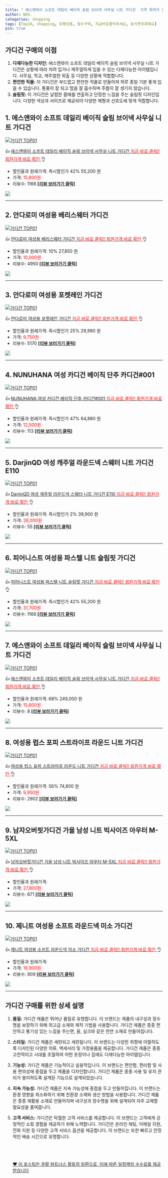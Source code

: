 ```yaml
---
title: " 에스앤와이 소프트 데일리 베이직 슬림 브이넥 사무실 니트 가디건  가격 최저가 할인가 가디건 최저가 추천 제품 비교"
author: NEO.
categories: shopping
tags: [Top10, shopping, 유행상품, 필수구매, 지금바로클릭하세요, 놓치면후회해요]
pin: true
---
```

## 가디건 구매의 이점
1. **다재다능한 디자인:** 에스앤와이 소프트 데일리 베이직 슬림 브이넥 사무실 니트 가디건은 상황에 따라 차려 입거나 캐주얼하게 입을 수 있는 다재다능한 아이템입니다. 사무실, 학교, 캐주얼한 외출 등 다양한 상황에 적합합니다.
2. **편안한 직물:** 이 가디건은 부드럽고 편안한 직물로 만들어져 하루 종일 기분 좋게 입을 수 있습니다. 통풍이 잘 되고 땀을 잘 흡수하며 주름이 잘 생기지 않습니다.
3. **슬림핏:** 이 가디건은 날렵한 몸매를 연출하고 단정한 느낌을 주는 슬림핏 디자인입니다. 다양한 색상과 사이즈로 제공되어 다양한 체형과 선호도에 맞게 적합합니다.

   

## 1.  에스앤와이 소프트 데일리 베이직 슬림 브이넥 사무실 니트 가디건 

[![가디건 TOP01](https://thumbnail9.coupangcdn.com/thumbnails/remote/490x490ex/image/vendor_inventory/4d3e/904f81c7b951bb271d9cef07d0649b3842fbe41ec0ff94a4168fe3979533.png)](https://link.coupang.com/re/AFFSDP?lptag=AF3617701&subid=GithubCoopas&pageKey=7750762491&traceid=V0-153&itemId=20876564103&vendorItemId=87943812252)


👍 [ 에스앤와이 소프트 데일리 베이직 슬림 브이넥 사무실 니트 가디건  <font color=red> 지금 바로 클릭!! 회원가격 바로 확인 </font> ](https://link.coupang.com/re/AFFSDP?lptag=AF3617701&subid=GithubCoopas&pageKey=7750762491&traceid=V0-153&itemId=20876564103&vendorItemId=87943812252) 👌 


- 할인율과 원래가격: 즉시할인가 42%  55,200   원
- 가격: <span style='color:red'>15,800원</span>
- 리뷰수: 1166  [**[리뷰 보러가기 클릭]**](https://link.coupang.com/re/AFFSDP?lptag=AF3617701&subid=GithubCoopas&pageKey=7750762491&traceid=V0-153&itemId=20876564103&vendorItemId=87943812252)

[![](/discount_price.png)](https://link.coupang.com/re/AFFSDP?lptag=AF3617701&subid=GithubCoopas&pageKey=7750762491&traceid=V0-153&itemId=20876564103&vendorItemId=87943812252)

---


   

## 2.  안다로미 여성용 베리스웨터 가디건 

[![가디건 TOP01](https://thumbnail10.coupangcdn.com/thumbnails/remote/490x490ex/image/rs_quotation_api/s4l3afyl/d0075cf6355f405fa461217cf6ac28d1.jpg)](https://link.coupang.com/re/AFFSDP?lptag=AF3617701&subid=GithubCoopas&pageKey=6795425829&traceid=V0-153&itemId=16022215918&vendorItemId=83226591393)


👍 [ 안다로미 여성용 베리스웨터 가디건  <font color=red> 지금 바로 클릭!! 회원가격 바로 확인 </font> ](https://link.coupang.com/re/AFFSDP?lptag=AF3617701&subid=GithubCoopas&pageKey=6795425829&traceid=V0-153&itemId=16022215918&vendorItemId=83226591393) 👌 


- 할인율과 원래가격: 10%  27,850   원
- 가격: <span style='color:red'>10,000원</span>
- 리뷰수: 4950  [**[리뷰 보러가기 클릭]**](https://link.coupang.com/re/AFFSDP?lptag=AF3617701&subid=GithubCoopas&pageKey=6795425829&traceid=V0-153&itemId=16022215918&vendorItemId=83226591393)

[![](/discount_price.png)](https://link.coupang.com/re/AFFSDP?lptag=AF3617701&subid=GithubCoopas&pageKey=6795425829&traceid=V0-153&itemId=16022215918&vendorItemId=83226591393)

---


   

## 3.  안다로미 여성용 포켓레인 가디건 

[![가디건 TOP01](https://thumbnail6.coupangcdn.com/thumbnails/remote/490x490ex/image/rs_quotation_api/pwftja1d/f0f6bcdbe9e34bdea52f4eb6bc9d7087.jpg)](https://link.coupang.com/re/AFFSDP?lptag=AF3617701&subid=GithubCoopas&pageKey=6802102204&traceid=V0-153&itemId=16059765235&vendorItemId=83263083768)


👍 [ 안다로미 여성용 포켓레인 가디건  <font color=red> 지금 바로 클릭!! 회원가격 바로 확인 </font> ](https://link.coupang.com/re/AFFSDP?lptag=AF3617701&subid=GithubCoopas&pageKey=6802102204&traceid=V0-153&itemId=16059765235&vendorItemId=83263083768) 👌 


- 할인율과 원래가격: 즉시할인가 25%  29,990   원
- 가격: <span style='color:red'>9,750원</span>
- 리뷰수: 5170  [**[리뷰 보러가기 클릭]**](https://link.coupang.com/re/AFFSDP?lptag=AF3617701&subid=GithubCoopas&pageKey=6802102204&traceid=V0-153&itemId=16059765235&vendorItemId=83263083768)

[![](/discount_price.png)](https://link.coupang.com/re/AFFSDP?lptag=AF3617701&subid=GithubCoopas&pageKey=6802102204&traceid=V0-153&itemId=16059765235&vendorItemId=83263083768)

---


   

## 4.  NUNUHANA 여성 카디건 베이직 단추 카디건#001 

[![가디건 TOP01](https://thumbnail8.coupangcdn.com/thumbnails/remote/490x490ex/image/vendor_inventory/530b/5ca911179fcb5230a19551820210a5b2054a8678b028f656c7943f4c0bec.jpg)](https://link.coupang.com/re/AFFSDP?lptag=AF3617701&subid=GithubCoopas&pageKey=7578746800&traceid=V0-153&itemId=20001918310&vendorItemId=87111932418)


👍 [ NUNUHANA 여성 카디건 베이직 단추 카디건#001  <font color=red> 지금 바로 클릭!! 회원가격 바로 확인 </font> ](https://link.coupang.com/re/AFFSDP?lptag=AF3617701&subid=GithubCoopas&pageKey=7578746800&traceid=V0-153&itemId=20001918310&vendorItemId=87111932418) 👌 


- 할인율과 원래가격: 즉시할인가 47%  64,880   원
- 가격: <span style='color:red'>12,500원</span>
- 리뷰수: 113  [**[리뷰 보러가기 클릭]**](https://link.coupang.com/re/AFFSDP?lptag=AF3617701&subid=GithubCoopas&pageKey=7578746800&traceid=V0-153&itemId=20001918310&vendorItemId=87111932418)

[![](/discount_price.png)](https://link.coupang.com/re/AFFSDP?lptag=AF3617701&subid=GithubCoopas&pageKey=7578746800&traceid=V0-153&itemId=20001918310&vendorItemId=87111932418)

---


   

## 5.  DarjinQD 여성 캐주얼 라운드넥 스웨터 니트 가디건 E110 

[![가디건 TOP01](https://thumbnail10.coupangcdn.com/thumbnails/remote/490x490ex/image/vendor_inventory/68b5/e47805204294bdc6742adf812f95a4f43bcd4c3ad52ea41dd95e055c9aad.jpg)](https://link.coupang.com/re/AFFSDP?lptag=AF3617701&subid=GithubCoopas&pageKey=7646092593&traceid=V0-153&itemId=20330701686&vendorItemId=88012599577)


👍 [ DarjinQD 여성 캐주얼 라운드넥 스웨터 니트 가디건 E110  <font color=red> 지금 바로 클릭!! 회원가격 바로 확인 </font> ](https://link.coupang.com/re/AFFSDP?lptag=AF3617701&subid=GithubCoopas&pageKey=7646092593&traceid=V0-153&itemId=20330701686&vendorItemId=88012599577) 👌 


- 할인율과 원래가격: 즉시할인가 2%  39,900   원
- 가격: <span style='color:red'>28,000원</span>
- 리뷰수: 55  [**[리뷰 보러가기 클릭]**](https://link.coupang.com/re/AFFSDP?lptag=AF3617701&subid=GithubCoopas&pageKey=7646092593&traceid=V0-153&itemId=20330701686&vendorItemId=88012599577)

[![](/discount_price.png)](https://link.coupang.com/re/AFFSDP?lptag=AF3617701&subid=GithubCoopas&pageKey=7646092593&traceid=V0-153&itemId=20330701686&vendorItemId=88012599577)

---


   

## 6.  피어니스트 여성용 파스텔 니트 슬림핏 가디건 

[![가디건 TOP01](https://thumbnail10.coupangcdn.com/thumbnails/remote/490x490ex/image/rs_quotation_api/lun0b5cf/b486f9245c3941d6ac4c944b49dfb318.jpeg)](https://link.coupang.com/re/AFFSDP?lptag=AF3617701&subid=GithubCoopas&pageKey=7532244809&traceid=V0-153&itemId=19780242349&vendorItemId=86883108903)


👍 [ 피어니스트 여성용 파스텔 니트 슬림핏 가디건  <font color=red> 지금 바로 클릭!! 회원가격 바로 확인 </font> ](https://link.coupang.com/re/AFFSDP?lptag=AF3617701&subid=GithubCoopas&pageKey=7532244809&traceid=V0-153&itemId=19780242349&vendorItemId=86883108903) 👌 


- 할인율과 원래가격: 즉시할인가 42%  55,200   원
- 가격: <span style='color:red'>31,700원</span>
- 리뷰수: 1166  [**[리뷰 보러가기 클릭]**](https://link.coupang.com/re/AFFSDP?lptag=AF3617701&subid=GithubCoopas&pageKey=7532244809&traceid=V0-153&itemId=19780242349&vendorItemId=86883108903)

[![](/discount_price.png)](https://link.coupang.com/re/AFFSDP?lptag=AF3617701&subid=GithubCoopas&pageKey=7532244809&traceid=V0-153&itemId=19780242349&vendorItemId=86883108903)

---


   

## 7.  에스앤와이 소프트 데일리 베이직 슬림 브이넥 사무실 니트 가디건 

[![가디건 TOP01](https://thumbnail6.coupangcdn.com/thumbnails/remote/490x490ex/image/vendor_inventory/afc0/fc7e84d504b929c7a2ad9cf7967810f944758abf3d3d24d77e938b8e45f0.png)](https://link.coupang.com/re/AFFSDP?lptag=AF3617701&subid=GithubCoopas&pageKey=7750762491&traceid=V0-153&itemId=20876564105&vendorItemId=87943812260)


👍 [ 에스앤와이 소프트 데일리 베이직 슬림 브이넥 사무실 니트 가디건  <font color=red> 지금 바로 클릭!! 회원가격 바로 확인 </font> ](https://link.coupang.com/re/AFFSDP?lptag=AF3617701&subid=GithubCoopas&pageKey=7750762491&traceid=V0-153&itemId=20876564105&vendorItemId=87943812260) 👌 


- 할인율과 원래가격: 68%  249,000   원
- 가격: <span style='color:red'>15,800원</span>
- 리뷰수: 8  [**[리뷰 보러가기 클릭]**](https://link.coupang.com/re/AFFSDP?lptag=AF3617701&subid=GithubCoopas&pageKey=7750762491&traceid=V0-153&itemId=20876564105&vendorItemId=87943812260)

[![](/discount_price.png)](https://link.coupang.com/re/AFFSDP?lptag=AF3617701&subid=GithubCoopas&pageKey=7750762491&traceid=V0-153&itemId=20876564105&vendorItemId=87943812260)

---


   

## 8.  여성용 럽스 포피 스트라이프 라운드 니트 가디건 

[![가디건 TOP01](https://thumbnail6.coupangcdn.com/thumbnails/remote/490x490ex/image/retail/images/2022/10/17/17/1/419147e9-1c57-4e40-b5c5-5fa85c736225.jpg)](https://link.coupang.com/re/AFFSDP?lptag=AF3617701&subid=GithubCoopas&pageKey=6848559645&traceid=V0-153&itemId=16305921412&vendorItemId=83498209226)


👍 [ 여성용 럽스 포피 스트라이프 라운드 니트 가디건  <font color=red> 지금 바로 클릭!! 회원가격 바로 확인 </font> ](https://link.coupang.com/re/AFFSDP?lptag=AF3617701&subid=GithubCoopas&pageKey=6848559645&traceid=V0-153&itemId=16305921412&vendorItemId=83498209226) 👌 


- 할인율과 원래가격: 56%  74,800   원
- 가격: <span style='color:red'>9,950원</span>
- 리뷰수: 2902  [**[리뷰 보러가기 클릭]**](https://link.coupang.com/re/AFFSDP?lptag=AF3617701&subid=GithubCoopas&pageKey=6848559645&traceid=V0-153&itemId=16305921412&vendorItemId=83498209226)

[![](/discount_price.png)](https://link.coupang.com/re/AFFSDP?lptag=AF3617701&subid=GithubCoopas&pageKey=6848559645&traceid=V0-153&itemId=16305921412&vendorItemId=83498209226)

---


   

## 9.  남자오버핏가디건 가을 남성 니트 빅사이즈 아우터 M-5XL 

[![가디건 TOP01](https://thumbnail9.coupangcdn.com/thumbnails/remote/490x490ex/image/vendor_inventory/98ab/f652dcf3e43c8274e835a60dd7b8bfb78862782a0f1a3b5b0456c1ca28b8.jpg)](https://link.coupang.com/re/AFFSDP?lptag=AF3617701&subid=GithubCoopas&pageKey=7651608254&traceid=V0-153&itemId=20360673402&vendorItemId=87148868332)


👍 [ 남자오버핏가디건 가을 남성 니트 빅사이즈 아우터 M-5XL  <font color=red> 지금 바로 클릭!! 회원가격 바로 확인 </font> ](https://link.coupang.com/re/AFFSDP?lptag=AF3617701&subid=GithubCoopas&pageKey=7651608254&traceid=V0-153&itemId=20360673402&vendorItemId=87148868332) 👌 


- 할인율과 원래가격: 
- 가격: <span style='color:red'>27,800원</span>
- 리뷰수: 671  [**[리뷰 보러가기 클릭]**](https://link.coupang.com/re/AFFSDP?lptag=AF3617701&subid=GithubCoopas&pageKey=7651608254&traceid=V0-153&itemId=20360673402&vendorItemId=87148868332)

[![](/discount_price.png)](https://link.coupang.com/re/AFFSDP?lptag=AF3617701&subid=GithubCoopas&pageKey=7651608254&traceid=V0-153&itemId=20360673402&vendorItemId=87148868332)

---


   

## 10.  제니트 여성용 소프트 라운드넥 미소 가디건 

[![가디건 TOP01](https://thumbnail7.coupangcdn.com/thumbnails/remote/490x490ex/image/retail/images/4414314461207572-15f43a7f-b017-440f-a27a-13ffbaa603ca.jpg)](https://link.coupang.com/re/AFFSDP?lptag=AF3617701&subid=GithubCoopas&pageKey=4888658222&traceid=V0-153&itemId=6370198882&vendorItemId=73665388649)


👍 [ 제니트 여성용 소프트 라운드넥 미소 가디건  <font color=red> 지금 바로 클릭!! 회원가격 바로 확인 </font> ](https://link.coupang.com/re/AFFSDP?lptag=AF3617701&subid=GithubCoopas&pageKey=4888658222&traceid=V0-153&itemId=6370198882&vendorItemId=73665388649) 👌 


- 할인율과 원래가격: 
- 가격: <span style='color:red'>19,900원</span>
- 리뷰수: 909  [**[리뷰 보러가기 클릭]**](https://link.coupang.com/re/AFFSDP?lptag=AF3617701&subid=GithubCoopas&pageKey=4888658222&traceid=V0-153&itemId=6370198882&vendorItemId=73665388649)

[![](/discount_price.png)](https://link.coupang.com/re/AFFSDP?lptag=AF3617701&subid=GithubCoopas&pageKey=4888658222&traceid=V0-153&itemId=6370198882&vendorItemId=73665388649)

---
## 가디건 구매를 위한 상세 설명
1. **품질:** 가디건 제품은 뛰어난 품질로 유명합니다. 이 브랜드는 제품의 내구성과 장수명을 보장하기 위해 최고급 소재와 제작 기법을 사용합니다. 가디건 제품은 종종 편안하고 통기성 있는 느낌을 주는면, 울, 실크와 같은 천연 소재로 만들어집니다.


2. **스타일:** 가디건 제품은 세련되고 세련됩니다. 이 브랜드는 다양한 취향에 어필하도록 디자인된 다양한 의류, 액세서리 및 가정용품을 제공합니다. 가디건 제품은 종종 고전적이고 시대를 초월하여 어떤 옷장이나 집에도 다재다능한 아이템입니다.


3. **기능성:** 가디건 제품은 기능적이고 실용적입니다. 이 브랜드는 편안함, 편리함 및 사용 편의성에 중점을 두고 제품을 디자인합니다. 가디건 제품은 종종 사용 및 유지 관리가 용이하도록 설계된 기능으로 설계되었습니다.


4. **지속 가능성:** 가디건 제품은 지속 가능성에 중점을 두고 만들어집니다. 이 브랜드는 환경 영향을 최소화하기 위해 친환경 소재와 생산 방법을 사용합니다. 가디건 제품은 종종 재활용 소재로 만들어지며 내구성과 장수명을 위해 설계되어 자주 교체할 필요성을 줄여줍니다.


5. **고객 서비스:** 가디건은 탁월한 고객 서비스를 제공합니다. 이 브랜드는 고객에게 긍정적인 쇼핑 경험을 제공하기 위해 노력합니다. 가디건은 온라인 채팅, 이메일 지원, 전화 지원 등 다양한 고객 서비스 옵션을 제공합니다. 이 브랜드는 또한 빠르고 안정적인 배송 시간으로 유명합니다.<br><br><br><br><br> [ ❤  이 포스팅은 쿠팡 파트너스 활동의 일환으로, 이에 따른 일정액의 수수료를 제공받습니다](https://link.coupang.com/a/bcEFyh)